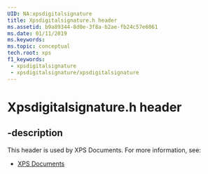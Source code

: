 ```yaml
---
UID: NA:xpsdigitalsignature
title: Xpsdigitalsignature.h header
ms.assetid: b9a89344-8d0e-3f8a-b2ae-fb24c57e6061
ms.date: 01/11/2019
ms.keywords: 
ms.topic: conceptual
tech.root: xps
f1_keywords:
 - xpsdigitalsignature
 - xpsdigitalsignature/xpsdigitalsignature
---
```


# Xpsdigitalsignature.h header


## -description

This header is used by XPS Documents. For more information, see:

- [XPS Documents](../_xps/index.md)


